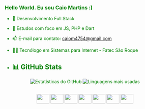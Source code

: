 <div style="color: green">
  <h3>Hello World. Eu sou Caio Martins :)</h3>

- 🔭 Desenvolvimento Full Stack
- 🌱 Estudos com foco em JS, PHP e Dart
- 📫 E-mail para contato: caiom4754@gmail.com
- 🧑‍🎓 Tecnólogo em Sistemas para Internet - Fatec São Roque

- ## 📊 GitHub Stats

<p align="center">
  <img src="https://github-readme-stats.vercel.app/api?username=caiom4754&show_icons=true&theme=ocean_dark&locale=pt-br" alt="Estatísticas do GitHub" />

  <img src="https://github-readme-stats.vercel.app/api/top-langs/?username=caiom4754&layout=compact&theme=ocean_dark&hide=c%2B%2B,c,cmake,Swift,objective-c" alt="Linguagens mais usadas" />
</p>
<br>

<div align="center" >
  <img align="center" height=30 width=40 src="https://cdn.jsdelivr.net/gh/devicons/devicon@latest/icons/javascript/javascript-original.svg" />
  <img align="center" height=30 width=40 src="https://cdn.jsdelivr.net/gh/devicons/devicon@latest/icons/php/php-original.svg" />
  <img align="center" height=30 width=40 src="https://cdn.jsdelivr.net/gh/devicons/devicon@latest/icons/insomnia/insomnia-original.svg" />
  <img align="center" height=30 width=40 src="https://cdn.jsdelivr.net/gh/devicons/devicon@latest/icons/mysql/mysql-original.svg" />
  <img align="center" height=30 width=40 src="https://cdn.jsdelivr.net/gh/devicons/devicon@latest/icons/dart/dart-original.svg" />
  <img align="center" height=30 width=40 src="https://cdn.jsdelivr.net/gh/devicons/devicon@latest/icons/html5/html5-original.svg" />
  <img align="center" height=30 width=40 src="https://cdn.jsdelivr.net/gh/devicons/devicon@latest/icons/bootstrap/bootstrap-original.svg" />
</div>

</div>
